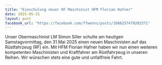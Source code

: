```yaml
---
title: "Einschulung neuer RF Maschinist HFM Florian Hafner"
date: 2025-05-31
layout: post
facebook_url: "https://facebook.com/ffwenns/posts/1086257470203371"
---
```


Unser Obermaschinist LM Simon Siller schulte am heutigen Samstagvormittag, den 31.Mai 2025 einen neuen Maschinisten auf das Rüstfahrzeug (RF) ein. Mit HFM Florian Hafner haben wir nun einen weiteren kompetenten Maschinisten und Kraftfahrer am Rüstfahrzeug in unseren Reihen. Wir wünschen stets eine gute und unfallfreie Fahrt.